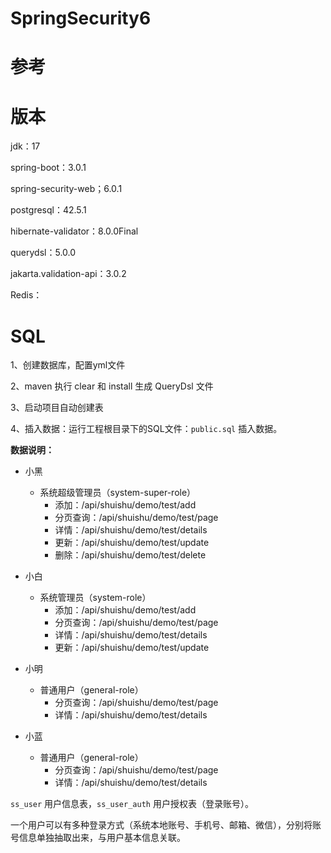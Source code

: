 # SpringSecurity6

# 参考




# 版本
jdk：17

spring-boot：3.0.1

spring-security-web；6.0.1

postgresql：42.5.1

hibernate-validator：8.0.0Final

querydsl：5.0.0

jakarta.validation-api：3.0.2

Redis：


# SQL

1、创建数据库，配置yml文件

2、maven 执行 clear 和 install 生成 QueryDsl 文件

3、启动项目自动创建表

4、插入数据：运行工程根目录下的SQL文件：`public.sql` 插入数据。

**数据说明：**

- 小黑
    - 系统超级管理员（system-super-role）
        - 添加：/api/shuishu/demo/test/add
        - 分页查询：/api/shuishu/demo/test/page
        - 详情：/api/shuishu/demo/test/details
        - 更新：/api/shuishu/demo/test/update
        - 删除：/api/shuishu/demo/test/delete

- 小白
    - 系统管理员（system-role）
        - 添加：/api/shuishu/demo/test/add
        - 分页查询：/api/shuishu/demo/test/page
        - 详情：/api/shuishu/demo/test/details
        - 更新：/api/shuishu/demo/test/update
- 小明
    - 普通用户（general-role）
        - 分页查询：/api/shuishu/demo/test/page
        - 详情：/api/shuishu/demo/test/details
- 小蓝
    - 普通用户（general-role）
        - 分页查询：/api/shuishu/demo/test/page
        - 详情：/api/shuishu/demo/test/details

`ss_user` 用户信息表，`ss_user_auth` 用户授权表（登录账号）。

一个用户可以有多种登录方式（系统本地账号、手机号、邮箱、微信），分别将账号信息单独抽取出来，与用户基本信息关联。






